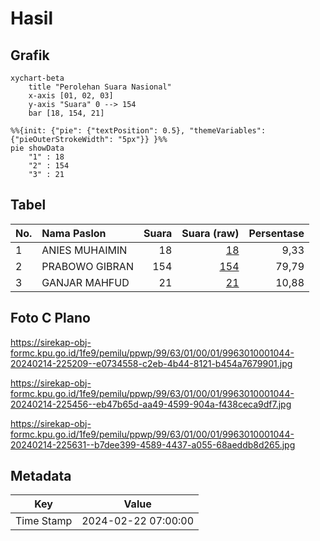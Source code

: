 # Hasil

## Grafik

```mermaid
xychart-beta
    title "Perolehan Suara Nasional"
    x-axis [01, 02, 03]
    y-axis "Suara" 0 --> 154
    bar [18, 154, 21]
```

```mermaid
%%{init: {"pie": {"textPosition": 0.5}, "themeVariables": {"pieOuterStrokeWidth": "5px"}} }%%
pie showData
    "1" : 18
    "2" : 154
    "3" : 21
```

## Tabel

| No. | Nama Paslon    | Suara | Suara (raw) | Persentase |
|:--- |:-------------- | -----:| -----------:| ----------:|
| 1   | ANIES MUHAIMIN | 18    | [18][p-1]   | 9,33       |
| 2   | PRABOWO GIBRAN | 154   | [154][p-2]  | 79,79      |
| 3   | GANJAR MAHFUD  | 21    | [21][p-3]   | 10,88      |


[p-1]: https://github.com/gigit-pemilu/pemilu-2024/blob/main/pilpres/hitung-suara/sub/99-luar-negeri/sub/63-kuching-malaysia/sub/01-kuching-malaysia/sub/0001-kuching-malaysia/sub/044-ksk-039/sub/paslon-1.txt
[p-2]: https://github.com/gigit-pemilu/pemilu-2024/blob/main/pilpres/hitung-suara/sub/99-luar-negeri/sub/63-kuching-malaysia/sub/01-kuching-malaysia/sub/0001-kuching-malaysia/sub/044-ksk-039/sub/paslon-2.txt
[p-3]: https://github.com/gigit-pemilu/pemilu-2024/blob/main/pilpres/hitung-suara/sub/99-luar-negeri/sub/63-kuching-malaysia/sub/01-kuching-malaysia/sub/0001-kuching-malaysia/sub/044-ksk-039/sub/paslon-3.txt

## Foto C Plano

https://sirekap-obj-formc.kpu.go.id/1fe9/pemilu/ppwp/99/63/01/00/01/9963010001044-20240214-225209--e0734558-c2eb-4b44-8121-b454a7679901.jpg

https://sirekap-obj-formc.kpu.go.id/1fe9/pemilu/ppwp/99/63/01/00/01/9963010001044-20240214-225456--eb47b65d-aa49-4599-904a-f438ceca9df7.jpg

https://sirekap-obj-formc.kpu.go.id/1fe9/pemilu/ppwp/99/63/01/00/01/9963010001044-20240214-225631--b7dee399-4589-4437-a055-68aeddb8d265.jpg


## Metadata

| Key        | Value               |
| ---------- | ------------------- |
| Time Stamp | 2024-02-22 07:00:00 |



